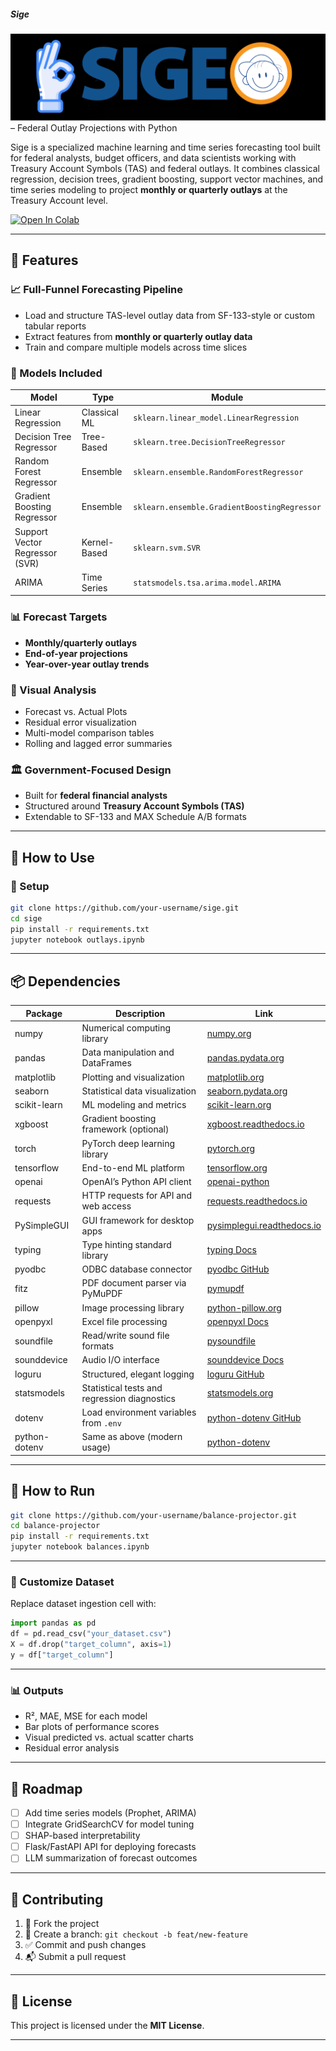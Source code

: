 ##### Sige
![](https://github.com/is-leeroy-jenkins/Sige/blob/master/resources/assets/img/git/SigeProject.png)
– Federal Outlay Projections with Python


Sige is a specialized machine learning and time series forecasting tool built for federal analysts, budget officers, and data scientists working with  Treasury Account Symbols (TAS)  and  federal outlays. It combines classical regression, decision trees, gradient boosting, support vector machines, and time series modeling to project **monthly or quarterly outlays** at the Treasury Account level.


[![Open In Colab](https://colab.research.google.com/assets/colab-badge.svg)](https://colab.research.google.com/github/your-username/balance-projector/blob/main/balances.ipynb)


---



## 🚀 Features

### 📈 Full-Funnel Forecasting Pipeline
- Load and structure TAS-level outlay data from SF-133-style or custom tabular reports
- Extract features from **monthly or quarterly outlay data**
- Train and compare multiple models across time slices

### 🔢 Models Included

| Model                     | Type         | Module                              |
|--------------------------|--------------|-------------------------------------|
| Linear Regression         | Classical ML | `sklearn.linear_model.LinearRegression` |
| Decision Tree Regressor  | Tree-Based   | `sklearn.tree.DecisionTreeRegressor` |
| Random Forest Regressor  | Ensemble     | `sklearn.ensemble.RandomForestRegressor` |
| Gradient Boosting Regressor | Ensemble | `sklearn.ensemble.GradientBoostingRegressor` |
| Support Vector Regressor (SVR) | Kernel-Based | `sklearn.svm.SVR`                |
| ARIMA                    | Time Series  | `statsmodels.tsa.arima.model.ARIMA` |

### 📊 Forecast Targets
- **Monthly/quarterly outlays**
- **End-of-year projections**
- **Year-over-year outlay trends**

### 🧮 Visual Analysis
- Forecast vs. Actual Plots
- Residual error visualization
- Multi-model comparison tables
- Rolling and lagged error summaries

### 🏛️ Government-Focused Design
- Built for **federal financial analysts**
- Structured around **Treasury Account Symbols (TAS)**
- Extendable to SF-133 and MAX Schedule A/B formats

---

## 📁 How to Use

### 🔧 Setup

```bash
git clone https://github.com/your-username/sige.git
cd sige
pip install -r requirements.txt
jupyter notebook outlays.ipynb
```
___

## 📦 Dependencies

| Package          | Description                                                      | Link                                                  |
|------------------|------------------------------------------------------------------|-------------------------------------------------------|
| numpy            | Numerical computing library                                      | [numpy.org](https://numpy.org/)                      |
| pandas           | Data manipulation and DataFrames                                 | [pandas.pydata.org](https://pandas.pydata.org/)      |
| matplotlib       | Plotting and visualization                                       | [matplotlib.org](https://matplotlib.org/)            |
| seaborn          | Statistical data visualization                                   | [seaborn.pydata.org](https://seaborn.pydata.org/)    |
| scikit-learn     | ML modeling and metrics                                          | [scikit-learn.org](https://scikit-learn.org/stable/) |
| xgboost          | Gradient boosting framework (optional)                          | [xgboost.readthedocs.io](https://xgboost.readthedocs.io/) |
| torch            | PyTorch deep learning library                                    | [pytorch.org](https://pytorch.org/)                  |
| tensorflow       | End-to-end ML platform                                           | [tensorflow.org](https://www.tensorflow.org/)        |
| openai           | OpenAI’s Python API client                                       | [openai-python](https://github.com/openai/openai-python) |
| requests         | HTTP requests for API and web access                             | [requests.readthedocs.io](https://requests.readthedocs.io/) |
| PySimpleGUI      | GUI framework for desktop apps                                   | [pysimplegui.readthedocs.io](https://pysimplegui.readthedocs.io/) |
| typing           | Type hinting standard library                                    | [typing Docs](https://docs.python.org/3/library/typing.html) |
| pyodbc           | ODBC database connector                                          | [pyodbc GitHub](https://github.com/mkleehammer/pyodbc) |
| fitz             | PDF document parser via PyMuPDF                                  | [pymupdf](https://pymupdf.readthedocs.io/)           |
| pillow           | Image processing library                                         | [python-pillow.org](https://python-pillow.org/)       |
| openpyxl         | Excel file processing                                            | [openpyxl Docs](https://openpyxl.readthedocs.io/)     |
| soundfile        | Read/write sound file formats                                    | [pysoundfile](https://pysoundfile.readthedocs.io/)    |
| sounddevice      | Audio I/O interface                                              | [sounddevice Docs](https://python-sounddevice.readthedocs.io/) |
| loguru           | Structured, elegant logging                                      | [loguru GitHub](https://github.com/Delgan/loguru)     |
| statsmodels      | Statistical tests and regression diagnostics                     | [statsmodels.org](https://www.statsmodels.org/)       |
| dotenv           | Load environment variables from `.env`                          | [python-dotenv GitHub](https://github.com/theskumar/python-dotenv) |
| python-dotenv    | Same as above (modern usage)                                     | [python-dotenv](https://saurabh-kumar.com/python-dotenv/) |

---

## 🧪 How to Run

```bash
git clone https://github.com/your-username/balance-projector.git
cd balance-projector
pip install -r requirements.txt
jupyter notebook balances.ipynb
```

---

### 📁 Customize Dataset

Replace dataset ingestion cell with:

```python
import pandas as pd
df = pd.read_csv("your_dataset.csv")
X = df.drop("target_column", axis=1)
y = df["target_column"]
```

---

### 📊 Outputs

- R², MAE, MSE for each model
- Bar plots of performance scores
- Visual predicted vs. actual scatter charts
- Residual error analysis

---

## 🔮 Roadmap

- [ ] Add time series models (Prophet, ARIMA)
- [ ] Integrate GridSearchCV for model tuning
- [ ] SHAP-based interpretability
- [ ] Flask/FastAPI API for deploying forecasts
- [ ] LLM summarization of forecast outcomes

---

## 🤝 Contributing

1. 🍴 Fork the project
2. 🔧 Create a branch: `git checkout -b feat/new-feature`
3. ✅ Commit and push changes
4. 📬 Submit a pull request

---

## 📜 License

This project is licensed under the **MIT License**.

---

